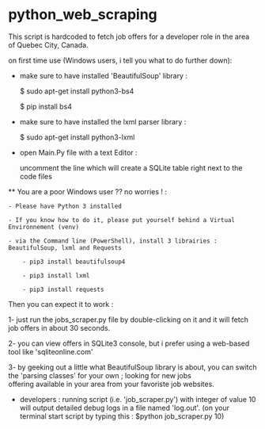 # python_web_scraping

This script is hardcoded to fetch job offers for a developer role in the area of Quebec City, Canada.

on first time use (Windows users, i tell you what to do further down):

* make sure to have installed 'BeautifulSoup' library :

  $ sudo apt-get install python3-bs4
  
  $ pip install bs4

* make sure to have installed the lxml parser library :

   $ sudo apt-get install python3-lxml

* open Main.Py file with a text Editor :

    uncomment the line which will create a SQLite table right next to the code files
    
** You are a poor Windows user ?? no worries ! :

    - Please have Python 3 installed
    
    - If you know how to do it, please put yourself behind a Virtual Environnement (venv)
    
    - via the Command line (PowerShell), install 3 librairies : BeautifulSoup, lxml and Requests
    
        - pip3 install beautifulsoup4
        
        - pip3 install lxml
        
        - pip3 install requests

Then you can expect it to work :

1- just run the jobs_scraper.py file by double-clicking on it and it will fetch job offers in about 30 seconds.

2- you can view offers in SQLite3 console, but i prefer using a web-based tool like 'sqliteonline.com'

3- by geeking out a little what BeautifulSoup library is about, you can switch the 'parsing classes' for your own ; looking for new jobs   
   offering available in your area from your favoriste job websites.
   
 * developers : running script (i.e. 'job_scraper.py') with integer of value 10 will output detailed debug logs in a file named 'log.out'.   (on your terminal start script by typing this : $python job_scraper.py 10) 
